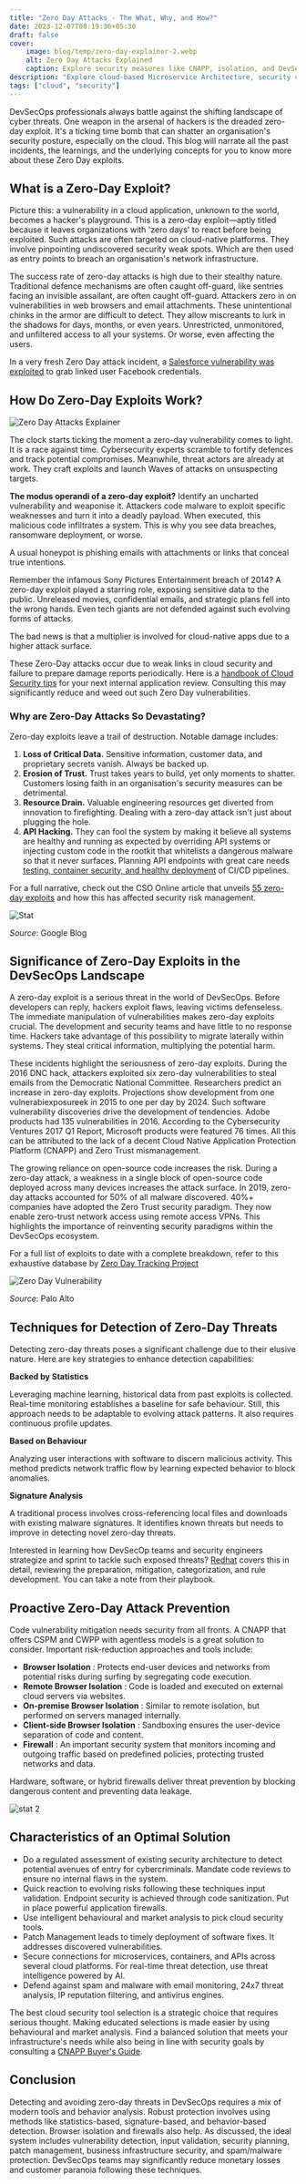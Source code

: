 ```yaml
---
title: "Zero Day Attacks - The What, Why, and How?"
date: 2023-12-07T00:19:36+05:30
draft: false
cover: 
    image: blog/temp/zero-day-explainer-2.webp
    alt: Zero Day Attacks Explained
    caption: Explore security measures like CNAPP, isolation, and DevSecOps for safeguarding microservices in multi-cloud environments.
description: "Explore cloud-based Microservice Architecture, security challenges, and best practices for securing microservices in multi-cloud environments, including isolation, fault tolerance, and DevSecOps."
tags: ["cloud", "security"]
---
```



DevSecOps professionals always battle against the shifting landscape of cyber threats. One weapon in the arsenal of hackers is the dreaded zero-day exploit. It's a ticking time bomb that can shatter an organisation's security posture, especially on the cloud. This blog will narrate all the past incidents, the learnings, and the underlying concepts for you to know more about these Zero Day exploits.

## What is a Zero-Day Exploit?

Picture this: a vulnerability in a cloud application, unknown to the world, becomes a hacker's playground. This is a zero-day exploit—aptly titled because it leaves organizations with 'zero days' to react before being exploited. Such attacks are often targeted on cloud-native platforms. They involve pinpointing undiscovered security weak spots. Which are then used as entry points to breach an organisation's network infrastructure.

The success rate of zero-day attacks is high due to their stealthy nature. Traditional defence mechanisms are often caught off-guard, like sentries facing an invisible assailant, are often caught off-guard. Attackers zero in on vulnerabilities in web browsers and email attachments. These unintentional chinks in the armor are difficult to detect. They allow miscreants to lurk in the shadows for days, months, or even years. Unrestricted, unmonitored, and unfiltered access to all your systems. Or worse, even affecting the users.

In a very fresh Zero Day attack incident, a [Salesforce vulnerability was exploited](https://www.darkreading.com/application-security/salesforce-zero-day-exploited-phish-facebook-credentials) to grab linked user Facebook credentials.

## How Do Zero-Day Exploits Work?

![Zero Day Attacks Explainer](/blog/temp/zero-day-explainer.webp)

The clock starts ticking the moment a zero-day vulnerability comes to light. It is a race against time. Cybersecurity experts scramble to fortify defences and track potential compromises. Meanwhile, threat actors are already at work. They craft exploits and launch Waves of attacks on unsuspecting targets.

**The modus operandi of a zero-day exploit?** Identify an uncharted vulnerability and weaponise it. Attackers code malware to exploit specific weaknesses and turn it into a deadly payload. When executed, this malicious code infiltrates a system. This is why you see data breaches, ransomware deployment, or worse.

A usual honeypot is phishing emails with attachments or links that conceal true intentions.

Remember the infamous Sony Pictures Entertainment breach of 2014? A zero-day exploit played a starring role, exposing sensitive data to the public. Unreleased movies, confidential emails, and strategic plans fell into the wrong hands. Even tech giants are not defended against such evolving forms of attacks.

The bad news is that a multiplier is involved for cloud-native apps due to a higher attack surface.

These Zero-Day attacks occur due to weak links in cloud security and failure to prepare damage reports periodically. Here is a [handbook of Cloud Security tips](https://www.seohorizon.com/security/robust-cloud-security/) for your next internal application review. Consulting this may significantly reduce and weed out such Zero Day vulnerabilities.

### **Why are Zero-Day Attacks So Devastating?**

Zero-day exploits leave a trail of destruction. Notable damage includes:

1. **Loss of Critical Data.** Sensitive information, customer data, and proprietary secrets vanish. Always be backed up.
2. **Erosion of Trust.** Trust takes years to build, yet only moments to shatter. Customers losing faith in an organisation's security measures can be detrimental.
3. **Resource Drain.** Valuable engineering resources get diverted from innovation to firefighting. Dealing with a zero-day attack isn't just about plugging the hole.
4. **API Hacking.** They can fool the system by making it believe all systems are healthy and running as expected by overriding API systems or injecting custom code in the rootkit that whitelists a dangerous malware so that it never surfaces. Planning API endpoints with great care needs [testing, container security, and healthy deployment](https://www.freecodecamp.org/news/fastapi-quickstart/) of CI/CD pipelines.

For a full narrative, check out the CSO Online article that unveils [55 zero-day exploits](https://www.csoonline.com/article/574825/55-zero-day-flaws-exploited-last-year-show-the-importance-of-security-risk-management.html) and how this has affected security risk management.

![Stat](/blog/temp/zero-day-stat.webp)

_Source_: Google Blog

## Significance of Zero-Day Exploits in the DevSecOps Landscape

A zero-day exploit is a serious threat in the world of DevSecOps. Before developers can reply, hackers exploit flaws, leaving victims defenseless. The immediate manipulation of vulnerabilities makes zero-day exploits crucial. The development and security teams and have little to no response time. Hackers take advantage of this possibility to migrate laterally within systems. They steal critical information, multiplying the potential harm.

These incidents highlight the seriousness of zero-day exploits. During the 2016 DNC hack, attackers exploited six zero-day vulnerabilities to steal emails from the Democratic National Committee. Researchers predict an increase in zero-day exploits. Projections show development from one vulnerabiexposureek in 2015 to one per day by 2024. Such software vulnerability discoveries drive the development of tendencies. Adobe products had 135 vulnerabilities in 2016. According to the Cybersecurity Ventures 2017 Q1 Report, Microsoft products were featured 76 times. All this can be attributed to the lack of a decent Cloud Native Application Protection Platform (CNAPP) and Zero Trust mismanagement.

The growing reliance on open-source code increases the risk. During a zero-day attack, a weakness in a single block of open-source code deployed across many devices increases the attack surface. In 2019, zero-day attacks accounted for 50% of all malware discovered. 40%+ companies have adopted the Zero Trust security paradigm. They now enable zero-trust network access using remote access VPNs. This highlights the importance of reinventing security paradigms within the DevSecOps ecosystem.

For a full list of exploits to date with a complete breakdown, refer to this exhaustive database by [Zero Day Tracking Project](https://www.zero-day.cz/database/)

![Zero Day Vulnerability](/blog/temp/zero-day-explainer-2.webp)

_Source_: Palo Alto

## Techniques for Detection of Zero-Day Threats

Detecting zero-day threats poses a significant challenge due to their elusive nature. Here are key strategies to enhance detection capabilities:

**Backed by Statistics**

Leveraging machine learning, historical data from past exploits is collected. Real-time monitoring establishes a baseline for safe behaviour. Still, this approach needs to be adaptable to evolving attack patterns. It also requires continuous profile updates.

**Based on Behaviour**

Analyzing user interactions with software to discern malicious activity. This method predicts network traffic flow by learning expected behavior to block anomalies.

**Signature Analysis**

A traditional process involves cross-referencing local files and downloads with existing malware signatures. It identifies known threats but needs to improve in detecting novel zero-day threats.

Interested in learning how DevSecOp teams and security engineers strategize and sprint to tackle such exposed threats? [Redhat](https://access.redhat.com/blogs/2184921/posts/3187862) covers this in detail, reviewing the preparation, mitigation, categorization, and rule development. You can take a note from their playbook.

## Proactive Zero-Day Attack Prevention

Code vulnerability mitigation needs security from all fronts. A CNAPP that offers CSPM and CWPP with agentless models is a great solution to consider. Important risk-reduction approaches and tools include:

- **Browser Isolation** : Protects end-user devices and networks from potential risks during surfing by segregating code execution.
- **Remote Browser Isolation** : Code is loaded and executed on external cloud servers via websites.
- **On-premise Browser Isolation** : Similar to remote isolation, but performed on servers managed internally.
- **Client-side Browser Isolation** : Sandboxing ensures the user-device separation of code and content.
- **Firewall** : An important security system that monitors incoming and outgoing traffic based on predefined policies, protecting trusted networks and data.

Hardware, software, or hybrid firewalls deliver threat prevention by blocking dangerous content and preventing data leakage.

![stat 2](/blog/temp/zero-day-stat-2.webp)

## Characteristics of an Optimal Solution

- Do a regulated assessment of existing security architecture to detect potential avenues of entry for cybercriminals. Mandate code reviews to ensure no internal flaws in the system.
- Quick reaction to evolving risks following these techniques input validation. Endpoint security is achieved through code sanitization. Put in place powerful application firewalls.
- Use intelligent behavioural and market analysis to pick cloud security tools.
- Patch Management leads to timely deployment of software fixes. It addresses discovered vulnerabilities.
- Secure connections for microservices, containers, and APIs across several cloud platforms. For real-time threat detection, use threat intelligence powered by AI.
- Defend against spam and malware with email monitoring, 24x7 threat analysis, IP reputation filtering, and antivirus engines.

The best cloud security tool selection is a strategic choice that requires serious thought. Making educated selections is made easier by using behavioural and market analysis. Find a balanced solution that meets your infrastructure's needs while also being in line with security goals by consulting a [CNAPP Buyer's Guide](https://www.accuknox.com/blog/cnapp-buyers-guide).

## Conclusion

Detecting and avoiding zero-day threats in DevSecOps requires a mix of modern tools and behavior analysis. Robust protection involves using methods like statistics-based, signature-based, and behavior-based detection. Browser isolation and firewalls also help. As discussed, the ideal system includes vulnerability detection, input validation, security planning, patch management, business infrastructure security, and spam/malware protection. DevSecOps teams may significantly reduce monetary losses and customer paranoia following these techniques.